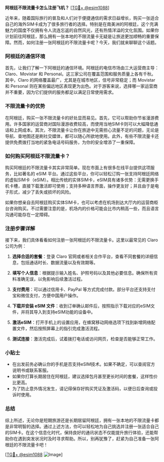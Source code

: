 **阿根廷不限流量卡怎么注册飞机？** [[TG💪+ @esim1088](https://t.me/s/esim1088)]

近年来，随着国际旅行的普及和人们对于便捷通信的需求日益增长，购买一张适合自己的海外SIM卡成为了很多旅行者的选择。特别是在南美洲的阿根廷，这个充满魅力的国度不仅拥有令人流连忘返的自然风光，还有热情洋溢的文化氛围。如果你计划前往阿根廷，那么拥有一张本地的不限流量卡无疑是让旅途更加顺畅的重要保障。然而，如何注册一张阿根廷的不限流量卡呢？今天，我们就来聊聊这个话题。

### 阿根廷的通信环境

首先，让我们了解一下阿根廷的通信环境。阿根廷的电信市场由三大运营商主导：Claro、Movistar 和 Personal。这三家公司在覆盖范围和服务质量上各有千秋。其中，Claro 的网络覆盖最广，尤其是在城市地区，信号非常稳定；而 Movistar 和 Personal 则在某些偏远地区表现更为出色。对于游客来说，选择哪一家运营商并不重要，因为它们提供的服务都足以满足日常使用需求。

### 不限流量卡的优势

在阿根廷，购买一张不限流量卡的好处显而易见。首先，它可以帮助你节省漫游费用。许多国家的运营商对国际漫游收费较高，而使用当地SIM卡则可以大幅降低通话和上网成本。其次，不限流量卡让你在旅途中无需担心流量不足的问题，无论是导航、查地图还是刷社交媒体，都可以随心所欲地使用。此外，有些不限流量卡还提供免费拨打当地的紧急电话号码服务，为你的安全增添了一重保障。

### 如何购买阿根廷不限流量卡？

购买阿根廷的不限流量卡其实非常简单。现在市面上有很多在线平台提供这项服务，比如著名的 eSIM 平台。通过这些平台，你可以轻松订购一张支持阿根廷网络的虚拟SIM卡（eSIM）。相比传统的实体SIM卡，eSIM具有诸多优势：无需更换手机卡槽，直接下载激活即可使用；支持多种语言界面，操作更友好；并且由于是电子形式，减少了丢失或损坏的风险。

如果你想亲自去阿根廷购买实体SIM卡，也可以考虑在机场到达大厅内的运营商柜台咨询购买。不过需要注意的是，机场内的价格可能会比市内稍高一些，而且语言沟通可能存在一定障碍。

### 注册步骤详解

接下来，我们具体看看如何注册一张阿根廷的不限流量卡。这里以最常见的 Claro 公司为例：

1. **选择合适的套餐**：登录 Claro 官网或者相关合作平台，查看不同套餐的详细信息，包括通话时长、数据流量以及有效期等。
   
2. **填写个人信息**：根据提示输入姓名、护照号码以及其他必要信息。确保所有资料准确无误，以免影响后续激活过程。

3. **支付费用**：可以通过信用卡、PayPal 等方式完成付款。部分平台还支持支付宝和微信支付，方便中国用户操作。

4. **下载并安装 eSIM 文件**：收到订单确认邮件后，按照指示下载对应的eSIM文件，并将其导入到支持eSIM功能的设备中。

5. **激活eSIM**：打开手机上的设置应用，在蜂窝移动网络选项下找到新增网络配置文件，然后按照屏幕上的指引完成激活流程。

6. **测试连接**：激活完成后，试着拨打电话或访问网页，检查是否能够正常工作。

### 小贴士

- 在出发前务必确认你的手机是否支持eSIM技术。如果不确定，可以查阅官方说明书或联系客服。
- 如果你打算长期居住在阿根廷，建议选择包月甚至更长时间的套餐，这样性价比更高。
- 为了防止意外情况发生，请记得保存好购买凭证及激活码，以便日后查询或投诉时使用。

### 总结

综上所述，无论你是短期旅游还是长期居留阿根廷，拥有一张本地的不限流量卡都是非常明智的选择。通过上述方法，你可以轻松地为自己挑选并注册一张适合自己的SIM卡。在这个信息化时代，保持良好的通讯状态不仅能提升旅行体验，还能帮助你在遇到突发状况时及时寻求帮助。所以，别再犹豫了，赶紧为自己准备一张阿根廷的不限流量卡吧！

[[TG💪+ @esim1088](https://t.me/s/esim1088) ![Image](https://i.postimg.cc/4NQfJmqS/Snipaste-2025-05-13-00-14-12.png)]
